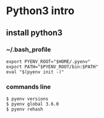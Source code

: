 # Python3 intro

## install python3

### ~/.bash_profile
```
export PYENV_ROOT="$HOME/.pyenv"
export PATH="$PYENV_ROOT/bin:$PATH"
eval "$(pyenv init -)"
```

### commands line
```
$ pyenv versions
$ pyenv global 3.6.0
$ pyenv rehash 
```

